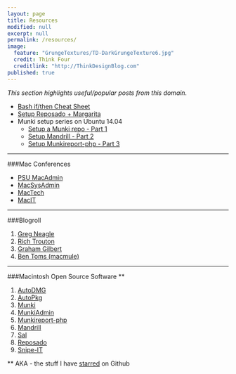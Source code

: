 ```yaml
---
layout: page
title: Resources
modified: null
excerpt: null
permalink: /resources/
image: 
  feature: "GrungeTextures/TD-DarkGrungeTexture6.jpg"
  credit: Think Four
  creditlink: "http://ThinkDesignBlog.com"
published: true
---
```


_This section highlights useful/popular posts from this domain._

* [Bash if/then Cheat Sheet](/blog/2014/07/29/bash-if-then-cheat-sheet/) 
* [Setup Reposado + Margarita](/blog/2014/10/02/reposado-guide/)
* Munki setup series on Ubuntu 14.04
  * [Setup a Munki repo - Part 1](/blog/2014/10/06/munkirepo-guide-part-1/)
  * [Setup Mandrill - Part 2](/blog/2014/10/19/munkirepo-guide-part-2/)
  * [Setup Munkireport-php - Part 3](/blog/2014/10/23/munkirepo-guide-part-3/)

---

###Mac Conferences
* [PSU MacAdmin](http://macadmins.psu.edu/conference/resources/)
* [MacSysAdmin](http://documentation.macsysadmin.se/)
* [MacTech](http://www.mactech.com/conference/)
* [MacIT](http://www.macitconf.com/full-agenda)

---

###Blogroll
1. [Greg Neagle](http://managingosx.wordpress.com/)
1. [Rich Trouton](http://derflounder.wordpress.com/)
1. [Graham Gilbert](http://grahamgilbert.com/)
1. [Ben Toms (macmule)](http://macmule.com/)

---

###Macintosh Open Source Software **
1. [AutoDMG](https://github.com/MagerValp/AutoDMG)
1. [AutoPkg](https://github.com/autopkg)
1. [Munki](https://github.com/munki/munki)
1. [MunkiAdmin](https://github.com/hjuutilainen/munkiadmin)
1. [Munkireport-php](https://github.com/munkireport/munkireport-php) 
1. [Mandrill](https://github.com/wollardj/Mandrill)
1. [Sal](https://github.com/salsoftware/sal)
1. [Reposado](https://github.com/wdas/reposado)
1. [Snipe-IT](https://github.com/snipe/snipe-it)


** AKA - the stuff I have [starred](https://github.com/stars/clburlison) on Github
